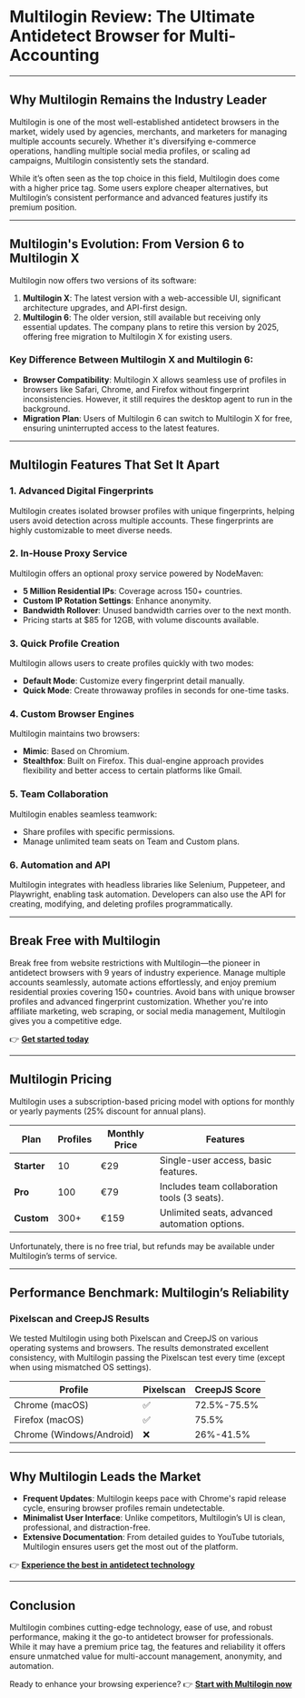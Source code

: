 # Multilogin Review: The Ultimate Antidetect Browser for Multi-Accounting

---

## Why Multilogin Remains the Industry Leader

Multilogin is one of the most well-established antidetect browsers in the market, widely used by agencies, merchants, and marketers for managing multiple accounts securely. Whether it's diversifying e-commerce operations, handling multiple social media profiles, or scaling ad campaigns, Multilogin consistently sets the standard.

While it’s often seen as the top choice in this field, Multilogin does come with a higher price tag. Some users explore cheaper alternatives, but Multilogin’s consistent performance and advanced features justify its premium position.

---

## Multilogin's Evolution: From Version 6 to Multilogin X

Multilogin now offers two versions of its software:
1. **Multilogin X**: The latest version with a web-accessible UI, significant architecture upgrades, and API-first design.
2. **Multilogin 6**: The older version, still available but receiving only essential updates. The company plans to retire this version by 2025, offering free migration to Multilogin X for existing users.

### Key Difference Between Multilogin X and Multilogin 6:
- **Browser Compatibility**: Multilogin X allows seamless use of profiles in browsers like Safari, Chrome, and Firefox without fingerprint inconsistencies. However, it still requires the desktop agent to run in the background.
- **Migration Plan**: Users of Multilogin 6 can switch to Multilogin X for free, ensuring uninterrupted access to the latest features.

---

## Multilogin Features That Set It Apart

### 1. **Advanced Digital Fingerprints**
Multilogin creates isolated browser profiles with unique fingerprints, helping users avoid detection across multiple accounts. These fingerprints are highly customizable to meet diverse needs.

### 2. **In-House Proxy Service**
Multilogin offers an optional proxy service powered by NodeMaven:
- **5 Million Residential IPs**: Coverage across 150+ countries.
- **Custom IP Rotation Settings**: Enhance anonymity.
- **Bandwidth Rollover**: Unused bandwidth carries over to the next month.
- Pricing starts at $85 for 12GB, with volume discounts available.

### 3. **Quick Profile Creation**
Multilogin allows users to create profiles quickly with two modes:
- **Default Mode**: Customize every fingerprint detail manually.
- **Quick Mode**: Create throwaway profiles in seconds for one-time tasks.

### 4. **Custom Browser Engines**
Multilogin maintains two browsers:
- **Mimic**: Based on Chromium.
- **Stealthfox**: Built on Firefox.
This dual-engine approach provides flexibility and better access to certain platforms like Gmail.

### 5. **Team Collaboration**
Multilogin enables seamless teamwork:
- Share profiles with specific permissions.
- Manage unlimited team seats on Team and Custom plans.

### 6. **Automation and API**
Multilogin integrates with headless libraries like Selenium, Puppeteer, and Playwright, enabling task automation. Developers can also use the API for creating, modifying, and deleting profiles programmatically.

---

## Break Free with Multilogin

Break free from website restrictions with Multilogin—the pioneer in antidetect browsers with 9 years of industry experience. Manage multiple accounts seamlessly, automate actions effortlessly, and enjoy premium residential proxies covering 150+ countries. Avoid bans with unique browser profiles and advanced fingerprint customization. Whether you're into affiliate marketing, web scraping, or social media management, Multilogin gives you a competitive edge.

👉 **[Get started today](https://bit.ly/multIlogin)**

---

## Multilogin Pricing

Multilogin uses a subscription-based pricing model with options for monthly or yearly payments (25% discount for annual plans).

| **Plan**          | **Profiles** | **Monthly Price** | **Features**                                        |
|--------------------|--------------|-------------------|----------------------------------------------------|
| **Starter**        | 10           | €29               | Single-user access, basic features.               |
| **Pro**            | 100          | €79               | Includes team collaboration tools (3 seats).      |
| **Custom**         | 300+         | €159              | Unlimited seats, advanced automation options.     |

Unfortunately, there is no free trial, but refunds may be available under Multilogin’s terms of service.

---

## Performance Benchmark: Multilogin’s Reliability

### Pixelscan and CreepJS Results
We tested Multilogin using both Pixelscan and CreepJS on various operating systems and browsers. The results demonstrated excellent consistency, with Multilogin passing the Pixelscan test every time (except when using mismatched OS settings).

| **Profile**               | **Pixelscan** | **CreepJS Score** |
|---------------------------|---------------|--------------------|
| Chrome (macOS)            | ✅            | 72.5%-75.5%       |
| Firefox (macOS)           | ✅            | 75.5%             |
| Chrome (Windows/Android)  | ❌            | 26%-41.5%         |

---

## Why Multilogin Leads the Market

- **Frequent Updates**: Multilogin keeps pace with Chrome's rapid release cycle, ensuring browser profiles remain undetectable.
- **Minimalist User Interface**: Unlike competitors, Multilogin’s UI is clean, professional, and distraction-free.
- **Extensive Documentation**: From detailed guides to YouTube tutorials, Multilogin ensures users get the most out of the platform.

👉 **[Experience the best in antidetect technology](https://bit.ly/multIlogin)**

---

## Conclusion

Multilogin combines cutting-edge technology, ease of use, and robust performance, making it the go-to antidetect browser for professionals. While it may have a premium price tag, the features and reliability it offers ensure unmatched value for multi-account management, anonymity, and automation.

Ready to enhance your browsing experience? 👉 **[Start with Multilogin now](https://bit.ly/multIlogin)**
